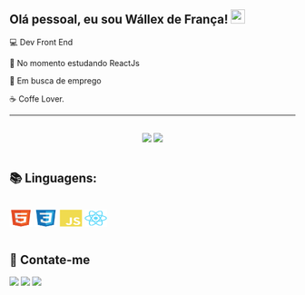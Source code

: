 ## <div>Olá pessoal, eu sou Wállex de França! <img src="https://camo.githubusercontent.com/e8e7b06ecf583bc040eb60e44eb5b8e0ecc5421320a92929ce21522dbc34c891/68747470733a2f2f6d656469612e67697068792e636f6d2f6d656469612f6876524a434c467a6361737252346961377a2f67697068792e676966" height="25" width="25" ></div>

<p align="justify">💻 Dev Front End</p>
<p align="justify">🧠 No momento estudando ReactJs</p>
<p align="justify">💼 Em busca de emprego</p>
<p align="justify">☕ Coffe Lover.</p>
<hr>
<br>
<div align="center">
  <img height="150em" src="https://github-readme-stats.vercel.app/api?username=Wallex1&show_icons=true&theme=tokyonight&include_all_commits=true&count_private=true"/>
  <img height="150em" src="https://github-readme-stats.vercel.app/api/top-langs/?username=Wallex1&layout=compact&langs_count=7&theme=tokyonight"/>
</div> <br>

 ## 📚 Linguagens:
 
<div style="display: inline_block"><br>
  <img align="center" alt="Wallex-HTML" height="30" width="40" src="https://raw.githubusercontent.com/devicons/devicon/master/icons/html5/html5-original.svg">
  <img align="center" alt="Wallex-CSS" height="30" width="40" src="https://raw.githubusercontent.com/devicons/devicon/master/icons/css3/css3-original.svg">
  <img align="center" alt="Wallex-Js" height="30" width="40" src="https://raw.githubusercontent.com/devicons/devicon/master/icons/javascript/javascript-plain.svg">
  <img align="center" alt="Wallex-React" height="30" width="40" src="https://raw.githubusercontent.com/devicons/devicon/master/icons/react/react-original.svg">
</div> <br>

 ## 📧 Contate-me

<div> 
  <a href = "mailto:dev.wallex@gmail.com"><img src="https://img.shields.io/badge/Gmail-D14836?style=for-the-badge&logo=gmail&logoColor=white" target="_blank"></a>
  <a href="https://www.linkedin.com/in/wallexdefranca" target="_blank"><img src="https://img.shields.io/badge/-LinkedIn-%230077B5?style=for-the-badge&logo=linkedin&logoColor=white" target="_blank"></a>
  <a href="https://twitter.com/WallexDev" target="_blank"><img src="https://img.shields.io/badge/Twitter-1DA1F2?style=for-the-badge&logo=twitter&logoColor=white" target="_blank"></a>
</div>
  
